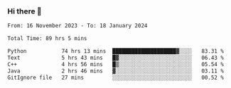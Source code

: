 ### Hi there 👋

<!--
**floyiac/floyiac** is a ✨ _special_ ✨ repository because its `README.md` (this file) appears on your GitHub profile.

Here are some ideas to get you started:

- 🔭 I’m currently working on ...
- 🌱 I’m currently learning ...
- 👯 I’m looking to collaborate on ...
- 🤔 I’m looking for help with ...
- 💬 Ask me about ...
- 📫 How to reach me: ...
- 😄 Pronouns: ...
- ⚡ Fun fact: ...
-->

<!--START_SECTION:waka-->

```txt
From: 16 November 2023 - To: 18 January 2024

Total Time: 89 hrs 5 mins

Python           74 hrs 13 mins  ████████████████████▓░░░░   83.31 %
Text             5 hrs 43 mins   █▓░░░░░░░░░░░░░░░░░░░░░░░   06.43 %
C++              4 hrs 56 mins   █▒░░░░░░░░░░░░░░░░░░░░░░░   05.54 %
Java             2 hrs 46 mins   ▓░░░░░░░░░░░░░░░░░░░░░░░░   03.11 %
GitIgnore file   27 mins         ░░░░░░░░░░░░░░░░░░░░░░░░░   00.52 %
```

<!--END_SECTION:waka-->
